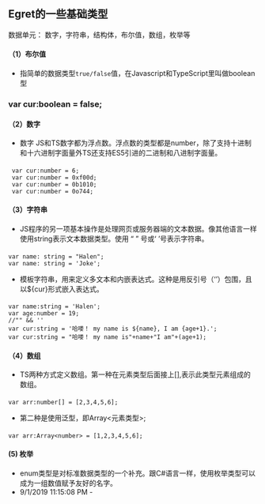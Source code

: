  Egret的一些基础类型
---------
数据单元：
数字，字符串，结构体，布尔值，数组，枚举等
#### （1）布尔值 ####

- 指简单的数据类型`true/false`值，在Javascript和TypeScript里叫做boolean型
### var cur:boolean = false; ###
#### （2）数字 ####
- 数字
JS和TS数字都为浮点数。浮点数的类型都是number，除了支持十进制和十六进制字面量外TS还支持ES5引进的二进制和八进制字面量。
#### 
	 var cur:number = 6;
	 var cur:number = 0xf00d;
	 var cur:number = 0b1010;
	 var cur:number = 0o744;
#### （3）字符串 ####
- JS程序的另一项基本操作是处理网页或服务器端的文本数据。像其他语言一样使用string表示文本数据类型。使用 “ ” 号或‘ ’号表示字符串。
####
	var name: string = "Halen";
	var name: string = 'Joke';
- 模板字符串，用来定义多文本和内嵌表达式。这种是用反引号（‘’）包围，且以${cur}形式嵌入表达式。
####
	var name:string = 'Halen'; 
	var age:number = 19;
	//"" && ''
	var cur:string = '哈喽！ my name is ${name}, I am {age+1}.';
	var cur:string = "哈喽！ my name is"+name+"I am"+(age+1);
#### （4）数组 ####
- TS两种方式定义数组。第一种在元素类型后面接上[],表示此类型元素组成的数组。
####
	var arr:number[] = [2,3,4,5,6];
- 第二种是使用泛型，即Array<元素类型>;
####
	var arr:Array<number> = [1,2,3,4,5,6];
#### (5) 枚举 ####
- enum类型是对标准数据类型的一个补充。跟C#语言一样，使用枚举类型可以成为一组数值赋予友好的名字。
- 9/1/2019 11:15:08 PM -
#